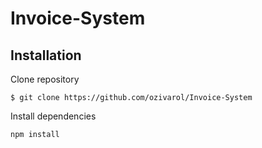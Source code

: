 # Invoice-System
## Installation
Clone repository
```
$ git clone https://github.com/ozivarol/Invoice-System
```
Install dependencies
```
npm install
```
